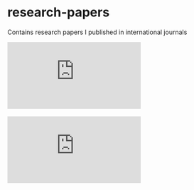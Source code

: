 # research-papers

Contains research papers I published in international journals

![alt text](https://github.com/ravikumark815/research-papers/blob/master/Detection%20of%20HTTP%20Based%20Botnets.pdf)

![alt text](https://github.com/ravikumark815/research-papers/blob/master/Interfacing-Automobiles-with-Smartphones.pdf)